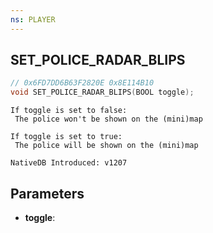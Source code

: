 ```yaml
---
ns: PLAYER
---
```

## SET_POLICE_RADAR_BLIPS

```c
// 0x6FD7DD6B63F2820E 0x8E114B10
void SET_POLICE_RADAR_BLIPS(BOOL toggle);
```

```
If toggle is set to false:
 The police won't be shown on the (mini)map

If toggle is set to true:
 The police will be shown on the (mini)map

NativeDB Introduced: v1207
```

## Parameters
* **toggle**:
